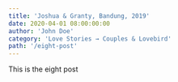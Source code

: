 ```yaml
---
title: 'Joshua & Granty, Bandung, 2019'
date: 2020-04-01 08:00:00:00
author: 'John Doe'
category: 'Love Stories → Couples & Lovebird'
path: '/eight-post'
---
```


This is the eight post